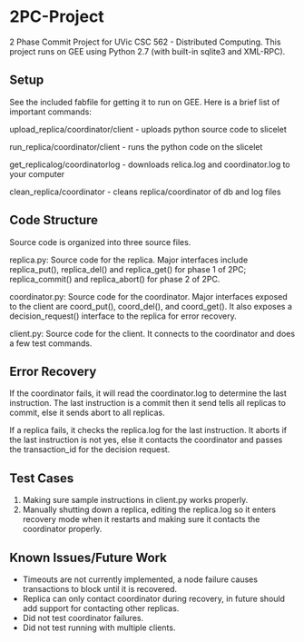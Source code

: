 # 2PC-Project

2 Phase Commit Project for UVic CSC 562 - Distributed Computing. This project runs on GEE using Python 2.7 (with built-in sqlite3 and XML-RPC).

## Setup

See the included fabfile for getting it to run on GEE. Here is a brief list of important commands:

upload_replica/coordinator/client - uploads python source code to slicelet

run_replica/coordinator/client - runs the python code on the slicelet

get_replicalog/coordinatorlog - downloads relica.log and coordinator.log to your computer

clean_replica/coordinator - cleans replica/coordinator of db and log files

## Code Structure

Source code is organized into three source files.

replica.py:
Source code for the replica. Major interfaces include replica_put(), replica_del() and replica_get() for phase 1 of 2PC; replica_commit() and replica_abort() for phase 2 of 2PC.

coordinator.py:
Source code for the coordinator. Major interfaces exposed to the client are coord_put(), coord_del(), and coord_get(). It also exposes a decision_request() interface to the replica for error recovery.

client.py:
Source code for the client. It connects to the coordinator and does a few test commands.


## Error Recovery

If the coordinator fails, it will read the coordinator.log to determine the last instruction. The last instruction is a commit then it send tells all replicas to commit, else it sends abort to all replicas.

If a replica fails, it checks the replica.log for the last instruction. It aborts if the last instruction is not yes, else it contacts the coordinator and passes the transaction_id for the decision request.


## Test Cases

1. Making sure sample instructions in client.py works properly.
2. Manually shutting down a replica, editing the replica.log so it enters recovery mode when it restarts and making sure it contacts the coordinator properly.


## Known Issues/Future Work

- Timeouts are not currently implemented, a node failure causes transactions to block until it is recovered.
- Replica can only contact coordinator during recovery, in future should add support for contacting other replicas.
- Did not test coordinator failures.
- Did not test running with multiple clients.

